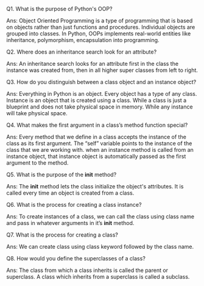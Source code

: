 Q1. What is the purpose of Python's OOP?

Ans:
Object Oriented Programming is a type of programming that is based on objects rather than just functions and procedures. Individual objects are grouped into classes. In Python, OOPs implements real-world entities like inheritance, polymorphism, encapsulation into programming.


Q2. Where does an inheritance search look for an attribute?

Ans:
An inheritance search looks for an attribute first in the class the instance was created from, then in all higher super classes from left to right.


 Q3. How do you distinguish between a class object and an instance object?

Ans:
Everything in Python is an object. Every object has a type of any class. Instance is an object that is created using a class. While a class is just a blueprint and does not take physical space in memory. While any instance will take physical space.


Q4. What makes the first argument in a class’s method function special?

Ans:
Every method that we define in a class accepts the instance of the class as its first argument. The “self” variable points to the instance of the class that we are working with. when an instance method is called from an instance object, that instance object is automatically passed as the first argument to the method.


Q5. What is the purpose of the __init__ method?

Ans:
The __init__ method lets the class initialize the object's attributes. It is called every time an object is created from a class.

Q6. What is the process for creating a class instance?

Ans:
To create instances of a class, we can call the class using class name and pass in whatever arguments in it’s __init__ method.

Q7. What is the process for creating a class?

Ans:
We can create class using class keyword followed by the class name. 


Q8. How would you define the superclasses of a class?

Ans:
The class from which a class inherits is called the parent or superclass. A class which inherits from a superclass is called a subclass.
